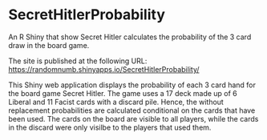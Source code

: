 # SecretHitlerProbability
An R Shiny that show Secret Hitler calculates the probability of the 3 card draw in the board game.

The site is published at the following URL:
https://randomnumb.shinyapps.io/SecretHitlerProbability/

This Shiny web application displays the probability of each 3 card hand for the board game
Secret Hitler. The game uses a 17 deck made up of 6 Liberal and 11 Facist cards with a discard 
pile. Hence, the without replacement probabilities are calculated conditional on the cards that 
have been used.  The cards on the board are visible to all players, while the cards in the discard
were only visilbe to the players that used them.
